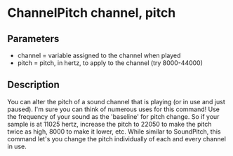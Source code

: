 # ChannelPitch channel, pitch

## Parameters

- channel = variable assigned to the channel when played
- pitch = pitch, in hertz, to apply to the channel (try 8000-44000)

## Description

You can alter the pitch of a sound channel that is playing (or in use and just paused). I'm sure you can think of numerous uses for this command!  Use the frequency of your sound as the 'baseline' for pitch change. So if your  sample is at 11025 hertz, increase the pitch to 22050 to make the pitch twice as high, 8000 to make it lower, etc. While similar to SoundPitch,  this command let's you change the pitch individually of each and every channel  in use.
